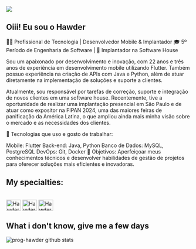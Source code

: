  <div>
   <a href="[https://www.linkedin.com/in/hawder-vieira-783b471a1/](https://www.linkedin.com/in/hawder-veiga-4194642a7/)" target="_blank"><img src="https://img.shields.io/badge/-LinkedIn-%230077B5?style=for-the-badge&logo=linkedin&logoColor=white" target="_blank"></a>
   
</div>

## Oiii! Eu sou o Hawder 
👨‍💻 Profissional de Tecnologia | Desenvolvedor Mobile & Implantador
🎓 5º Período de Engenharia de Software | 💼 Implantador na Software House

Sou um apaixonado por desenvolvimento e inovação, com 22 anos e três anos de experiência em desenvolvimento mobile utilizando Flutter. Também possuo experiência na criação de APIs com Java e Python, além de atuar diretamente na implementação de soluções e suporte a clientes.

Atualmente, sou responsável por tarefas de correção, suporte e integração de novos clientes em uma software house. Recentemente, tive a oportunidade de realizar uma implantação presencial em São Paulo e de atuar como expositor na FIPAN 2024, uma das maiores feiras de panificação da América Latina, o que ampliou ainda mais minha visão sobre o mercado e as necessidades dos clientes.

🔧 Tecnologias que uso e gosto de trabalhar:

Mobile: Flutter
Back-end: Java, Python
Banco de Dados: MySQL, PostgreSQL
DevOps: Git, Docker
🚀 Objetivos: Aperfeiçoar meus conhecimentos técnicos e desenvolver habilidades de gestão de projetos para oferecer soluções mais eficientes e inovadoras.
## My specialties:
<div style="display: inline_block"><br>
  <img align="center" alt="Hawder-Flutter" height="30" width="40" src="https://cdn.jsdelivr.net/gh/devicons/devicon/icons/flutter/flutter-original.svg">
  <img align="center" alt="Hawder-Dart" height="30" width="40" src="https://cdn.jsdelivr.net/gh/devicons/devicon/icons/dart/dart-original.svg">
  <img align="center" alt="Hawder-Xd" height="30" width="40" src="https://cdn.jsdelivr.net/gh/devicons/devicon/icons/xd/xd-line.svg">
</div>
 
 ## What i don't know, give me a few days

 
 ![prog-hawder github stats](https://github-readme-stats.vercel.app/api?username=prog-hawder)

